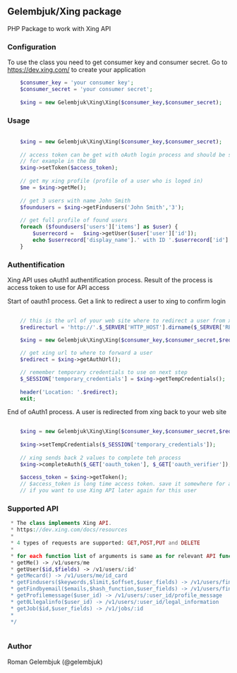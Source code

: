 ## Gelembjuk/Xing package

PHP Package to work with Xing API

### Configuration

To use the class you need to get consumer key and consumer secret. Go to https://dev.xing.com/ to create your application

```php
	$consumer_key = 'your consumer key';
	$consumer_secret = 'your consumer secret';
	
	$xing = new Gelembjuk\Xing\Xing($consumer_key,$consumer_secret);

```

### Usage

```php
	
	$xing = new Gelembjuk\Xing\Xing($consumer_key,$consumer_secret);
	
	// access token can be get with oAuth login process and should be stored somewhere
	// for example in the DB
	$xing->setToken($access_token);
	
	// get my xing profile (profile of a user who is loged in)
	$me = $xing->getMe();
	
	// get 3 users with name John Smith
	$foundusers = $xing->getFindusers('John Smith','3');
	
	// get full profile of found users
	foreach ($foundusers['users']['items'] as $user) {
		$userrecord = 	$xing->getUser($user['user']['id']);
		echo $userrecord['display_name'].' with ID '.$userrecord['id'].'<br>';
	}

```

### Authentification 

Xing API uses oAuth1 authentification process. Result of the process is access token to use for API access

Start of oauth1 process. Get a link to redirect a user to xing to confirm login

```php
	
	// this is the url of your web site where to redirect a user from xing after he confirmed his login
	$redirecturl = 'http://'.$_SERVER['HTTP_HOST'].dirname($_SERVER['REQUEST_URI']).'/?action=completelogin&';

	$xing = new Gelembjuk\Xing\Xing($consumer_key,$consumer_secret,$redirecturl);
	
	// get xing url to where to forward a user
	$redirect = $xing->getAuthUrl();

	// remember temporary credentials to use on next step
	$_SESSION['temporary_credentials'] = $xing->getTempCredentials();
	
	header('Location: '.$redirect);
    exit;

```

End of oAuth1 process. A user is redirected from xing back to your web site

```php
	
	$xing = new Gelembjuk\Xing\Xing($consumer_key,$consumer_secret,$redirecturl);
	
	$xing->setTempCredentials($_SESSION['temporary_credentials']);
	
	// xing sends back 2 values to complete teh process
	$xing->completeAuth($_GET['oauth_token'], $_GET['oauth_verifier']);
	
	$access_token = $xing->getToken();
	// $access_token is long time access token. save it somewhere for a user 
	// if you want to use Xing API later again for this user
```

### Supported API

```php
 * The class implements Xing API.
 * https://dev.xing.com/docs/resources
 * 
 * 4 types of requests are supported: GET,POST,PUT and DELETE
 * 
 * for each function list of arguments is same as for relevant API function
 * getMe() -> /v1/users/me
 * getUser($id,$fields) -> /v1/users/:id'
 * getMecard() -> /v1/users/me/id_card
 * getFindusers($keywords,$limit,$offset,$user_fields) -> /v1/users/find
 * getFindbyemail($emails,$hash_function,$user_fields) -> /v1/users/find_by_emails
 * getProfilemessage($user_id) -> /v1/users/:user_id/profile_message
 * get0Llegalinfo($user_id) -> /v1/users/:user_id/legal_information
 * getJob($id,$user_fields) -> /v1/jobs/:id
 * 
 */
 
```

### Author

Roman Gelembjuk (@gelembjuk)

